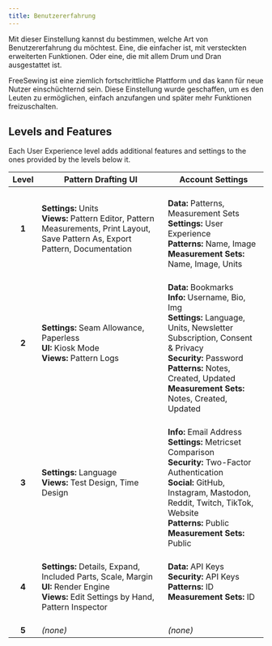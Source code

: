 ```yaml
---
title: Benutzererfahrung
---
```


Mit dieser Einstellung kannst du bestimmen, welche Art von Benutzererfahrung du möchtest. Eine, die einfacher ist, mit versteckten erweiterten Funktionen. Oder eine, die mit allem Drum und Dran ausgestattet ist.

FreeSewing ist eine ziemlich fortschrittliche Plattform und das kann für neue Nutzer einschüchternd sein. Diese Einstellung wurde geschaffen, um es den Leuten zu ermöglichen, einfach anzufangen und später mehr Funktionen freizuschalten.

## Levels and Features

Each User Experience level adds additional features and settings to the ones provided by the levels below it.

|       Level       | Pattern Drafting UI                                                                                                                                                      | Account Settings                                                                                                                                                                                                                                                                                         |
|:-----------------:| ------------------------------------------------------------------------------------------------------------------------------------------------------------------------ | -------------------------------------------------------------------------------------------------------------------------------------------------------------------------------------------------------------------------------------------------------------------------------------------------------- |
|       **1**       | **Settings:** Units<br />**Views:** Pattern Editor, Pattern Measurements, Print Layout, Save Pattern As, Export Pattern, Documentation                             | <br />**Data:** Patterns, Measurement Sets <br />**Settings:** User Experience<br /> **Patterns:** Name, Image<br /> **Measurement Sets:** Name, Image, Units                                                                                                                    |
|       **2**       | **Settings:** Seam Allowance, Paperless<br />**UI:** Kiosk Mode<br />**Views:** Pattern Logs                                                                 | <br />**Data:** Bookmarks<br />**Info:** Username, Bio, Img<br />**Settings:** Language, Units, Newsletter Subscription, Consent & Privacy<br />**Security:** Password<br />**Patterns:** Notes, Created, Updated<br />**Measurement Sets:** Notes, Created, Updated |
|       **3**       | **Settings:** Language<br />**Views:** Test Design, Time Design                                                                                                    | <br />**Info:** Email Address<br />**Settings:** Metricset Comparison<br />**Security:** Two-Factor Authentication<br />**Social:** GitHub, Instagram, Mastodon, Reddit, Twitch, TikTok, Website<br />**Patterns:** Public<br />**Measurement Sets:** Public         |
| <br />**4** | <br />**Settings:** Details, Expand, Included Parts, Scale, Margin<br />**UI:** Render Engine<br />**Views:** Edit Settings by Hand, Pattern Inspector | **Data:** API Keys<br />**Security:** API Keys<br />**Patterns:** ID<br />**Measurement Sets:** ID                                                                                                                                                                                     |
| <br />**5** | <br />_(none)_                                                                                                                                                   | <br />_(none)_                                                                                                                                                                                                                                                                                   |
